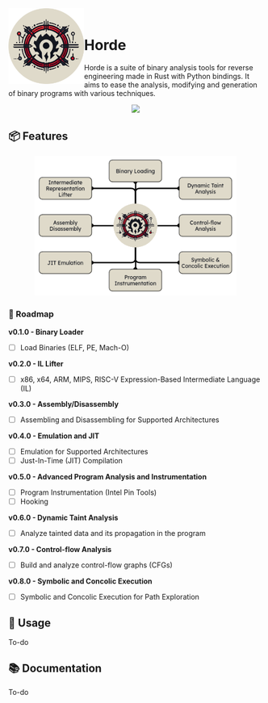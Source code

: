 <div align="left">
    <img align="left" src="/assets/horde-circle.png" width="150">
    &nbsp;
    <h1>Horde</h1>
    <p>
        Horde is a suite of binary analysis tools for reverse engineering made in Rust with Python bindings. It aims to ease the analysis, modifying and generation of binary programs with various techniques.
    </p>
    <div align="center">
        <img src="https://img.shields.io/badge/Built%20with%20Rust-grey?style=for-the-badge&logo=rust&color=%23282828">
    </div>
</div>

## 📦 Features

<div align="center">
  <img src="assets/horde-features.drawio.png" width="400">
</div>

### 🎯 Roadmap

**v0.1.0 - Binary Loader**

- [ ] Load Binaries (ELF, PE, Mach-O)

**v0.2.0 - IL Lifter**

- [ ] x86, x64, ARM, MIPS, RISC-V Expression-Based Intermediate Language (IL)

**v0.3.0 - Assembly/Disassembly**

- [ ] Assembling and Disassembling for Supported Architectures

**v0.4.0 - Emulation and JIT**

- [ ] Emulation for Supported Architectures
- [ ] Just-In-Time (JIT) Compilation

**v0.5.0 - Advanced Program Analysis and Instrumentation**

- [ ] Program Instrumentation (Intel Pin Tools)
- [ ] Hooking

**v0.6.0 - Dynamic Taint Analysis**

- [ ] Analyze tainted data and its propagation in the program

**v0.7.0 - Control-flow Analysis**

- [ ] Build and analyze control-flow graphs (CFGs)

**v0.8.0 - Symbolic and Concolic Execution**

- [ ] Symbolic and Concolic Execution for Path Exploration

## 🧩 Usage

To-do

## 📚 Documentation

To-do
